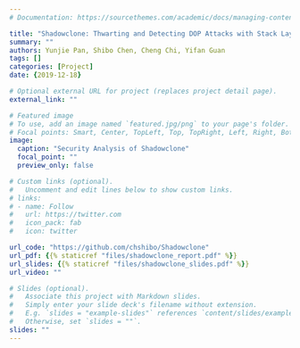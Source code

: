 ```yaml
---
# Documentation: https://sourcethemes.com/academic/docs/managing-content/

title: "Shadowclone: Thwarting and Detecting DOP Attacks with Stack Layout Randomization and Canary"
summary: ""
authors: Yunjie Pan, Shibo Chen, Cheng Chi, Yifan Guan 
tags: []
categories: [Project]
date: {2019-12-18}

# Optional external URL for project (replaces project detail page).
external_link: ""

# Featured image
# To use, add an image named `featured.jpg/png` to your page's folder.
# Focal points: Smart, Center, TopLeft, Top, TopRight, Left, Right, BottomLeft, Bottom, BottomRight.
image:
  caption: "Security Analysis of Shadowclone"
  focal_point: ""
  preview_only: false

# Custom links (optional).
#   Uncomment and edit lines below to show custom links.
# links:
# - name: Follow
#   url: https://twitter.com
#   icon_pack: fab
#   icon: twitter

url_code: "https://github.com/chshibo/Shadowclone"
url_pdf: {{% staticref "files/shadowclone_report.pdf" %}}
url_slides: {{% staticref "files/shadowclone_slides.pdf" %}}
url_video: ""

# Slides (optional).
#   Associate this project with Markdown slides.
#   Simply enter your slide deck's filename without extension.
#   E.g. `slides = "example-slides"` references `content/slides/example-slides.md`.
#   Otherwise, set `slides = ""`.
slides: ""
---
```

